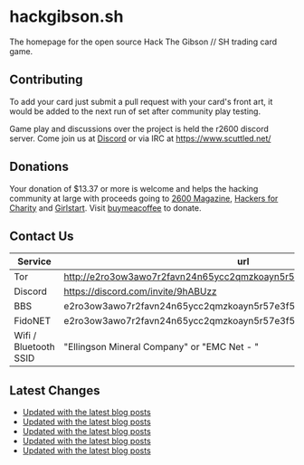 # hackgibson.sh
The homepage for the open source Hack The Gibson // SH trading card game.


## Contributing

To add your card just submit a pull request with your card's front art, it would be added to the next run of set after community play testing.

Game play and discussions over the project is held the r2600 discord server. Come join us at [Discord](https://discord.com/invite/9hABUzz) or via IRC at https://www.scuttled.net/


## Donations

Your donation of $13.37 or more is welcome and helps the hacking community at large with proceeds going to [2600 Magazine](https://2600.com/), [Hackers for Charity](https://hackersforcharity.org) and [Girlstart](https://girlstart.org).  Visit [buymeacoffee](https://www.buymeacoffee.com/hackgibson.sh) to donate.


## Contact Us

Service | url
-|-
Tor | http://e2ro3ow3awo7r2favn24n65ycc2qmzkoayn5r57e3f56nvjwdcgg32ad.onion
Discord | https://discord.com/invite/9hABUzz
BBS | e2ro3ow3awo7r2favn24n65ycc2qmzkoayn5r57e3f56nvjwdcgg32ad.onion:23
FidoNET | e2ro3ow3awo7r2favn24n65ycc2qmzkoayn5r57e3f56nvjwdcgg32ad.onion:24554
Wifi / Bluetooth SSID | "Ellingson Mineral Company" or "EMC Net - <fidonet address>"

## Latest Changes
<!-- BLOG-POST-LIST:START -->
- [Updated with the latest blog posts](https://github.com/DFW2600/hackgibson.sh/commit/7c356fbb1c9f252e68be89bef28956a91abdd511)
- [Updated with the latest blog posts](https://github.com/DFW2600/hackgibson.sh/commit/42a5b95510e1a952e511b288d4e95ed03fa899f0)
- [Updated with the latest blog posts](https://github.com/DFW2600/hackgibson.sh/commit/2144c9d74a5247fadec0e6544dcc999709c9fdf0)
- [Updated with the latest blog posts](https://github.com/DFW2600/hackgibson.sh/commit/932f2d84ce50e01d69af3b57924a4947a677a3b6)
- [Updated with the latest blog posts](https://github.com/DFW2600/hackgibson.sh/commit/ed0b016ecbfc0d9688c25bfa63c8a9287f0b483f)
<!-- BLOG-POST-LIST:END -->
